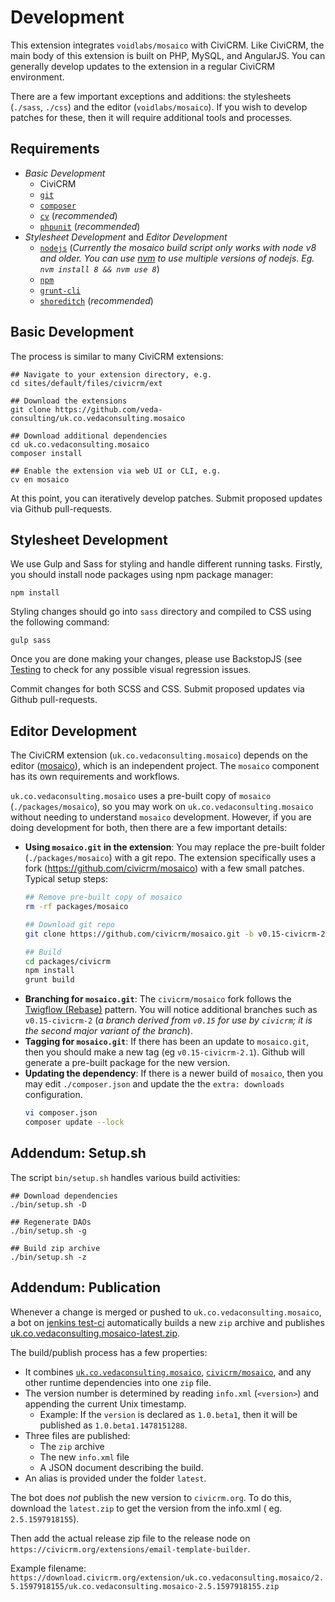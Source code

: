 # Development

This extension integrates `voidlabs/mosaico` with CiviCRM.  Like CiviCRM, the main body of this extension is built on
PHP, MySQL, and AngularJS. You can generally develop updates to the extension in a regular CiviCRM environment.

There are a few important exceptions and additions: the stylesheets (`./sass`, `./css`) and the editor (`voidlabs/mosaico`).
If you wish to develop patches for these, then it will require additional tools and processes.

## Requirements

* *Basic Development*
    * CiviCRM
    * [`git`](https://git-scm.com/)
    * [`composer`](https://git-scm.com/)
    * [`cv`](https://github.com/civicrm/cv) (*recommended*)
    * [`phpunit`](https://phpunit.de) (*recommended*)
* *Stylesheet Development* and *Editor Development*
    * [`nodejs`](https://nodejs.org/en) (*Currently the mosaico build script only works with node v8 and older. You can use
        [nvm](https://github.com/nvm-sh/nvm#installing-and-updating) to use multiple versions of nodejs. Eg. `nvm install 8 && nvm use 8`*)
    * [`npm`](https://www.npmjs.com)
    * [`grunt-cli`](http://gruntjs.com/getting-started)
    * [`shoreditch`](https://github.com/civicrm/org.civicrm.shoreditch) (*recommended*)

## Basic Development

The process is similar to many CiviCRM extensions:

```
## Navigate to your extension directory, e.g.
cd sites/default/files/civicrm/ext

## Download the extensions
git clone https://github.com/veda-consulting/uk.co.vedaconsulting.mosaico

## Download additional dependencies
cd uk.co.vedaconsulting.mosaico
composer install

## Enable the extension via web UI or CLI, e.g.
cv en mosaico
```

At this point, you can iteratively develop patches.  Submit proposed updates via Github pull-requests.

## Stylesheet Development

We use Gulp and Sass for styling and handle different running tasks. Firstly, you should install node packages using npm package manager:

```
npm install
```

Styling changes should go into `sass` directory and compiled to CSS using the following command:
```
gulp sass
```

Once you are done making your changes, please use BackstopJS (see [Testing](/testing#backstopjs-visual-regression-testing) to check for any possible visual regression issues.

Commit changes for both SCSS and CSS. Submit proposed updates via Github pull-requests.

## Editor Development

The CiviCRM extension (`uk.co.vedaconsulting.mosaico`) depends on the editor ([mosaico](https://github.com/voidlabs/mosaico)), which is an
independent project. The `mosaico` component has its own requirements and workflows.

`uk.co.vedaconsulting.mosaico` uses a pre-built copy of `mosaico` (`./packages/mosaico`), so you may work on `uk.co.vedaconsulting.mosaico`
without needing to understand `mosaico` development.  However, if you are doing development for both, then there are a few important details:

* __Using `mosaico.git` in the extension__: You may replace the pre-built folder (`./packages/mosaico`) with a git repo. The extension specifically
  uses a fork (https://github.com/civicrm/mosaico) with a few small patches. Typical setup steps:
    ```bash
    ## Remove pre-built copy of mosaico
    rm -rf packages/mosaico

    ## Download git repo
    git clone https://github.com/civicrm/mosaico.git -b v0.15-civicrm-2

    ## Build
    cd packages/civicrm
    npm install
    grunt build
    ```
* __Branching for `mosaico.git`__: The `civicrm/mosaico` fork follows the [Twigflow (Rebase)](https://gist.github.com/totten/39e932e5d10bc9e73e82790b2475eff2) pattern.
  You will notice additional branches such as `v0.15-civicrm-2` (*a branch derived from `v0.15` for use by `civicrm`; it is the second major variant of the branch*).
* __Tagging for `mosaico.git`__: If there has been an update to `mosaico.git`, then you should make a new tag (eg `v0.15-civicrm-2.1`). Github will generate
  a pre-built package for the new version.
* __Updating the dependency__: If there is a newer build of `mosaico`, then you may edit `./composer.json` and update the the `extra: downloads` configuration.
    ```bash
    vi composer.json
    composer update --lock
    ```

## Addendum: Setup.sh

The script `bin/setup.sh` handles various build activities:

```
## Download dependencies
./bin/setup.sh -D

## Regenerate DAOs
./bin/setup.sh -g

## Build zip archive
./bin/setup.sh -z
```

## Addendum: Publication

Whenever a change is merged or pushed to `uk.co.vedaconsulting.mosaico`, a bot on [jenkins test-ci](https://test.civicrm.org/view/Tools/job/Tool-Publish-mosaico/) automatically builds a new `zip` archive
and publishes [uk.co.vedaconsulting.mosaico-latest.zip](https://download.civicrm.org/extension/uk.co.vedaconsulting.mosaico/latest/uk.co.vedaconsulting.mosaico-latest.zip).

The build/publish process has a few properties:

 * It combines [`uk.co.vedaconsulting.mosaico`](https://github.com/veda-consulting/uk.co.vedaconsulting.mosaico),
   [`civicrm/mosaico`](https://github.com/civicrm/mosaico), and any other runtime dependencies into one `zip` file.
 * The version number is determined by reading `info.xml` (`<version>`) and appending the current Unix timestamp.
   * Example: If the `version` is declared as `1.0.beta1`, then it will be published as `1.0.beta1.1478151288`.
 * Three files are published:
   * The `zip` archive
   * The new `info.xml` file
   * A JSON document describing the build.
 * An alias is provided under the folder `latest`.

The bot does *not* publish the new version to `civicrm.org`.  To do this, download the `latest.zip` to get the version from the info.xml (
eg. `2.5.1597918155`).

Then add the actual release zip file to the release node on `https://civicrm.org/extensions/email-template-builder`.

Example filename: `https://download.civicrm.org/extension/uk.co.vedaconsulting.mosaico/2.5.1597918155/uk.co.vedaconsulting.mosaico-2.5.1597918155.zip`
